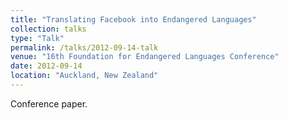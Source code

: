 ```yaml
---
title: "Translating Facebook into Endangered Languages"
collection: talks
type: "Talk"
permalink: /talks/2012-09-14-talk
venue: "16th Foundation for Endangered Languages Conference"
date: 2012-09-14
location: "Auckland, New Zealand"
---
```

 
Conference paper.
